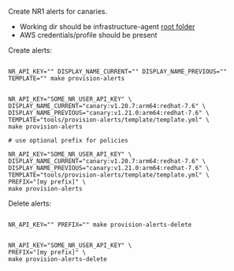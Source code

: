 Create NR1 alerts for canaries.

* Working dir should be infrastructure-agent [root folder](../../)
* AWS credentials/profile should be present

Create alerts:
```shell

NR_API_KEY="" DISPLAY_NAME_CURRENT="" DISPLAY_NAME_PREVIOUS="" TEMPLATE="" make provision-alerts


NR_API_KEY="SOME_NR_USER_API_KEY" \
DISPLAY_NAME_CURRENT="canary:v1.20.7:arm64:redhat-7.6" \
DISPLAY_NAME_PREVIOUS="canary:v1.21.0:arm64:redhat-7.6" \
TEMPLATE="tools/provision-alerts/template/template.yml" \
make provision-alerts

# use optional prefix for policies

NR_API_KEY="SOME_NR_USER_API_KEY" \
DISPLAY_NAME_CURRENT="canary:v1.20.7:arm64:redhat-7.6" \
DISPLAY_NAME_PREVIOUS="canary:v1.21.0:arm64:redhat-7.6" \
TEMPLATE="tools/provision-alerts/template/template.yml" \
PREFIX="[my prefix]" \
make provision-alerts

```

Delete alerts:
```shell

NR_API_KEY="" PREFIX="" make provision-alerts-delete


NR_API_KEY="SOME_NR_USER_API_KEY" \
PREFIX="[my prefix]" \
make provision-alerts-delete

```